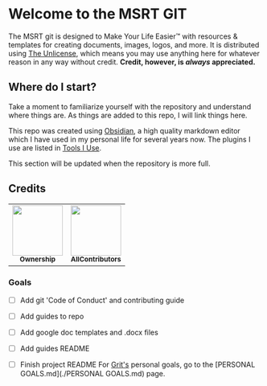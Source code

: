 # Welcome to the MSRT GIT
The MSRT git is designed to Make Your Life Easier™ with resources & templates for creating documents, images, logos, and more. It is distributed using [The Unlicense](./LICENSE), which means you may use anything here for whatever reason in any way without credit. **Credit, however, is *always* appreciated.**

## Where do I start?
Take a moment to familiarize yourself with the repository and understand where things are. As things are added to this repo, I will link things here.

This repo was created using [Obsidian](https://obsidian.md/), a high quality markdown editor which I have used in my personal life for several years now. The plugins I use are listed in [Tools I Use](https://github.com/CodingWithAnxiety/MSRT/blob/main/Guides/Tools%20I%20Use.md).

This section will be updated when the repository is more full.
## Credits

<table>
  <tr>
    <td align="center">
      <a href="https://github.com/contributorUsername1">
        <img src="https://github.com/CodingWithAnxiety.png?size=100" width="100px;" alt=""/>
        <br />
        <sub><b>Ownership</b></sub>
      </a>
      <br />
    </td>
        <td align="center">
      <a href="https://github.com/all-contributors">
        <img src="https://github.com/all-contributors.png?size=100" width="100px;" alt=""/>
        <br />
        <sub><b>AllContributors</b></sub>
      </a>
      <br/>
  </tr>
</table>

### Goals

- [ ] Add git 'Code of Conduct' and contributing guide
- [ ] Add guides to repo
- [ ] Add google doc templates and .docx files
- [ ] Add guides README
- [ ] Finish project README
For [Grit's](https://github.com/CodingWithAnxiety) personal goals, go to the [PERSONAL GOALS.md](./PERSONAL GOALS.md) page.

